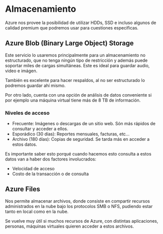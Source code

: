# Almacenamiento

Azure nos provee la posibilidad de utilizar HDDs, SSD e incluso algunos de calidad premium que podremos usar para cuestiones especificas.

## Azure Blob (Binary Large Object) Storage

Este servicio lo usaremos principalmente para un almacenamiento no estructurado, que no tenga ningún tipo de restricción y además puede soportar miles de cargas simultáneas. Este es ideal para guardar audio, video e imágen.

También es excelente para hacer respaldos, al no ser estructurado lo podremos guardar ahí mismo.

Por otro lado, cuenta con una opción de análisis de datos conveniente si por ejemplo una máquina virtual tiene más de 8 TB de información.

### Niveles de acceso

* Frecuente: Imágenes o descargas de un sitio web. Són más rápidos de consultar y acceder a ellos.
* Esporádico (30 días): Reportes mensuales, facturas, etc...
* Archivo (180 días): Copias de seguridad. Se tarda más en acceder a estos datos.

Es importante saber esto porqué cuando hacemos esto consulta a estos datos van a haber dos factores involucrados:

* Velocidad de acceso
* Costo de la transacción o de consulta

## Azure Files

Nos permite almacenar archivos, donde consiste en compartir recursos administrados en la nube bajo los protocolos SMB o NFS, pudiendo estar tanto en local como en la nube.

Se vuelve muy útil si muchos recursos de Azure, con distintas aplicaciones, personas, máquinas virtuales quieren acceder a estos archivos.
